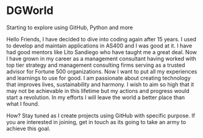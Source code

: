 # DGWorld
Starting to explore using GitHub, Python and more

Hello Friends,
I have decided to dive into coding again after 15 years. I used to develop and maintain applications in AS400 and I was good at it. I have had good mentors like Lito Sandiego who have taught me a great deal. 
Now I have grown in my career as a management consultant having worked with top tier strategy and management consulting firms serving as a trusted advisor for Fortune 500 organizations. 
Now I want to put all my experiences and learnings to use for good. I am passionate about creating technology that improves lives, sustainability and harmony. I wish to aim so high that it may not be achievable in this lifetime but my actions and progress would start a revolution. In my efforts I will leave the world a better place than what  I found. 

How? 
Stay tuned as I create projects using GitHub with specific purpose. If you are interested in joining, get in touch as its going to take an army to achieve this goal.
